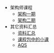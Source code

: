 * 架构师课程
  * [架构一期](?id=架构一期课程每阶段对应目录章节持续更新中)
  * [架构二期](?id=架构二期课程每阶段对应目录章节持续更新中)
* 其它资料汇总
  * [资料汇总](?id=马士兵大学学习资料汇总)
  * [课程包中的小课](?id=课程包中的小课)
  * [AQS](?id=AQS)

<!-- ## 我的侧边栏
## 1、标题1
### 1.1 标题1.1
### 1.2 标题1.2
  * [简介](README.md)
  
* 第一期
  * [基础]](/architect1/base.md)

* 第二期
  * [基础]](/architect1/base.md) -->